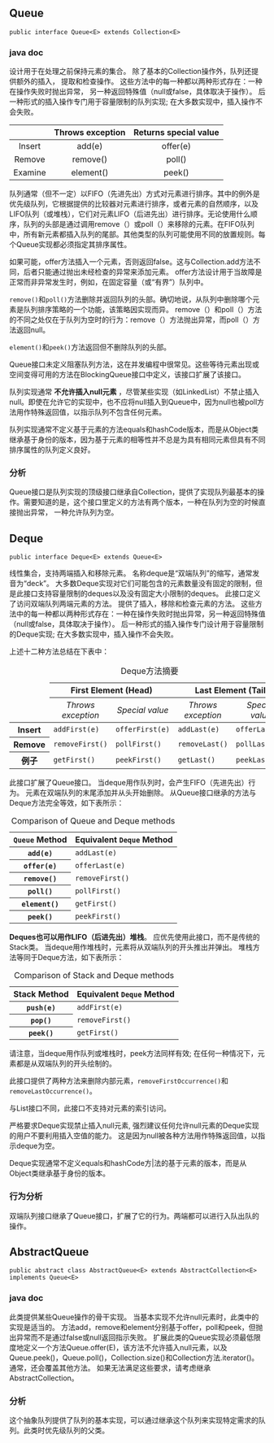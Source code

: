 ## Queue

    public interface Queue<E> extends Collection<E>

### java doc

设计用于在处理之前保持元素的集合。 除了基本的Collection操作外，队列还提供额外的插入，
提取和检查操作。 这些方法中的每一种都以两种形式存在：一种在操作失败时抛出异常，
另一种返回特殊值（null或false，具体取决于操作）。
后一种形式的插入操作专门用于容量限制的队列实现; 在大多数实现中，插入操作不会失败。

|         | Throws exception | Returns special value |
| :-----: | :--------------: | :-------------------: |
| Insert  |      add(e)      |       offer(e)        |
| Remove  |     remove()     |        poll()         |
| Examine |    element()     |        peek()         |




队列通常（但不一定）以FIFO（先进先出）方式对元素进行排序。其中的例外是优先级队列，它根据提供的比较器对元素进行排序，或者元素的自然顺序，以及LIFO队列（或堆栈），它们对元素LIFO（后进先出）进行排序。无论使用什么顺序，队列的头部是通过调用remove（）或poll（）来移除的元素。在FIFO队列中，所有新元素都插入队列的尾部。其他类型的队列可能使用不同的放置规则。每个Queue实现都必须指定其排序属性。

如果可能，offer方法插入一个元素，否则返回false。这与Collection.add方法不同，后者只能通过抛出未经检查的异常来添加元素。 offer方法设计用于当故障是正常而非异常发生时，例如，在固定容量（或“有界”）队列中。

`remove()`和`poll()`方法删除并返回队列的头部。确切地说，从队列中删除哪个元素是队列排序策略的一个功能，该策略因实现而异。 remove（）和poll（）方法的不同之处仅在于队列为空时的行为：remove（）方法抛出异常，而poll（）方法返回null。

`element()`和`peek()`方法返回但不删除队列的头部。

Queue接口未定义阻塞队列方法，这在并发编程中很常见。这些等待元素出现或空间变得可用的方法在BlockingQueue接口中定义，该接口扩展了该接口。

队列实现通常 **不允许插入null元素** ，尽管某些实现（如LinkedList）不禁止插入null。即使在允许它的实现中，也不应将null插入到Queue中，因为null也被poll方法用作特殊返回值，以指示队列不包含任何元素。

队列实现通常不定义基于元素的方法equals和hashCode版本，而是从Object类继承基于身份的版本，因为基于元素的相等性并不总是为具有相同元素但具有不同排序属性的队列定义良好。


### 分析 ###

Queue接口是队列实现的顶级接口继承自Collection，提供了实现队列最基本的操作。需要知道的是，这个接口里定义的方法有两个版本，一种在队列为空的时候直接抛出异常，
一种允许队列为空。


## Deque ##

    public interface Deque<E> extends Queue<E>

线性集合，支持两端插入和移除元素。 名称deque是“双端队列”的缩写，通常发音为“deck”。 大多数Deque实现对它们可能包含的元素数量没有固定的限制，但是此接口支持容量限制的deques以及没有固定大小限制的deques。
此接口定义了访问双端队列两端元素的方法。 提供了插入，移除和检查元素的方法。 这些方法中的每一种都以两种形式存在：一种在操作失败时抛出异常，另一种返回特殊值（null或false，具体取决于操作）。 后一种形式的插入操作专门设计用于容量限制的Deque实现; 在大多数实现中，插入操作不会失败。

上述十二种方法总结在下表中：

<table class="striped">
 <caption>Deque方法摘要</caption>
  <thead>
  <tr>
    <td rowspan="2"></td>
    <th scope="col" colspan="2"> First Element (Head)</th>
    <th scope="col" colspan="2"> Last Element (Tail)</th>
  </tr>
  <tr>
    <th scope="col" style="font-weight:normal; font-style:italic">Throws exception</th>
    <th scope="col" style="font-weight:normal; font-style:italic">Special value</th>
    <th scope="col" style="font-weight:normal; font-style:italic">Throws exception</th>
    <th scope="col" style="font-weight:normal; font-style:italic">Special value</th>
  </tr>
  </thead>
  <tbody>
  <tr>
    <th scope="row">Insert</th>
    <td><code>addFirst(e)</code></td>
    <td><code>offerFirst(e)</code></td>
    <td><code>addLast(e)</code></td>
    <td><code>offerLast(e)</code></td>
  </tr>
  <tr>
    <th scope="row">Remove</th>
    <td><code>removeFirst()</code></td>
    <td><code>pollFirst()</code></td>
    <td><code>removeLast()</code></td>
    <td><code>pollLast()</code></td>
  </tr>
  <tr>
    <th scope="row">例子</th>
    <td><code>getFirst()</code></td>
    <td><code>peekFirst()</code></td>
    <td><code>getLast()</code></td>
    <td><code>peekLast()</code></td>
  </tr>
  </tbody>
 </table>

 此接口扩展了Queue接口。 当deque用作队列时，会产生FIFO（先进先出）行为。 元素在双端队列的末尾添加并从头开始删除。 从Queue接口继承的方法与Deque方法完全等效，如下表所示：

 <table class="striped">
  <caption>Comparison of Queue and Deque methods</caption>
   <thead>
   <tr>
     <th scope="col"> <code>Queue</code> Method</th>
     <th scope="col"> Equivalent <code>Deque</code> Method</th>
   </tr>
   </thead>
   <tbody>
   <tr>
     <th scope="row"><code>add(e)</code></th>
     <td><code>addLast(e)</code></td>
   </tr>
   <tr>
     <th scope="row"><code>offer(e)</code></th>
     <td><code>offerLast(e)</code></td>
   </tr>
   <tr>
     <th scope="row"><code>remove()</code></th>
     <td><code>removeFirst()</code></td>
   </tr>
   <tr>
     <th scope="row"><code>poll()</code></th>
     <td><code>pollFirst()</code></td>
   </tr>
   <tr>
     <th scope="row"><code>element()</code></th>
     <td><code>getFirst()</code></td>
   </tr>
   <tr>
     <th scope="row"><code>peek()</code></th>
     <td><code>peekFirst()</code></td>
   </tr>
   </tbody>
  </table>

  **Deques也可以用作LIFO（后进先出）堆栈**。 应优先使用此接口，而不是传统的Stack类。 当deque用作堆栈时，元素将从双端队列的开头推出并弹出。 堆栈方法等同于Deque方法，如下表所示：

  <table class="striped">
   <caption>Comparison of Stack and Deque methods</caption>
    <thead>
    <tr>
      <th scope="col"> Stack Method</th>
      <th scope="col"> Equivalent <code>Deque</code> Method</th>
    </tr>
    </thead>
    <tbody>
    <tr>
      <th scope="row"><code>push(e)</code></th>
      <td><code>addFirst(e)</code></td>
    </tr>
    <tr>
      <th scope="row"><code>pop()</code></th>
      <td><code>removeFirst()</code></td>
    </tr>
    <tr>
      <th scope="row"><code>peek()</code></th>
      <td><code>getFirst()</code></a></td>
    </tr>
    </tbody>
   </table>


请注意，当deque用作队列或堆栈时，peek方法同样有效; 在任何一种情况下，元素都是从双端队列的开头绘制的。

此接口提供了两种方法来删除内部元素，`removeFirstOccurrence()`和`removeLastOccurrence()`。

与List接口不同，此接口不支持对元素的索引访问。

严格要求Deque实现禁止插入null元素, 强烈建议任何允许null元素的Deque实现的用户不要利用插入空值的能力。 这是因为null被各种方法用作特殊返回值，以指示deque为空。

Deque实现通常不定义equals和hashCode方|法的基于元素的版本，而是从Object类继承基于身份的版本。

### 行为分析 ###

双端队列接口继承了Queue接口，扩展了它的行为。两端都可以进行入队出队的操作。


## AbstractQueue ##

    public abstract class AbstractQueue<E> extends AbstractCollection<E> implements Queue<E>

### java doc
此类提供某些Queue操作的骨干实现。 当基本实现不允许null元素时，此类中的实现是适当的。 方法add，remove和element分别基于offer，poll和peek，但抛出异常而不是通过false或null返回指示失败。
扩展此类的Queue实现必须最低限度地定义一个方法Queue.offer(E)，该方法不允许插入null元素，以及Queue.peek()，Queue.poll()，Collection.size()和Collection方法.iterator()。 通常，还会覆盖其他方法。 如果无法满足这些要求，请考虑继承AbstractCollection。

### 分析 ###

这个抽象队列提供了队列的基本实现，可以通过继承这个队列来实现特定需求的队列。此类时优先级队列的父类。
